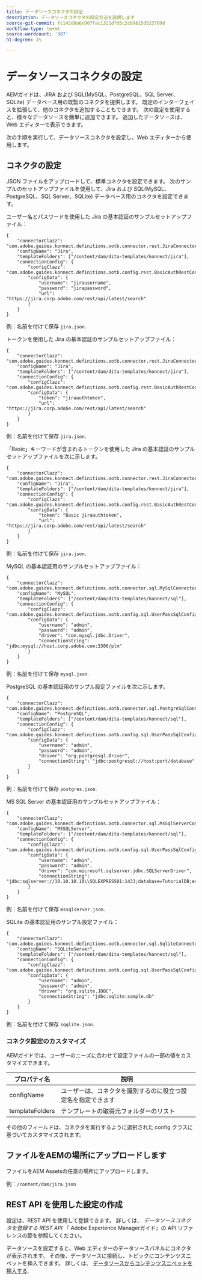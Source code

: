 ```yaml
---
title: データソースコネクタの設定
description: データソースコネクタの設定方法を説明します
source-git-commit: fc142d8a6e907fac1321dfd5c2cb9615d523709d
workflow-type: tm+mt
source-wordcount: '387'
ht-degree: 1%

---
```



# データソースコネクタの設定

AEMガイドは、JIRA および SQL(MySQL、PostgreSQL、SQL Server、SQLite) データベース用の既製のコネクタを提供します。 既定のインターフェイスを拡張して、他のコネクタを追加することもできます。 次の設定を使用すると、様々なデータソースを簡単に追加できます。 追加したデータソースは、Web エディターで表示できます。

次の手順を実行して、データソースコネクタを設定し、Web エディターから使用します。

## コネクタの設定

JSON ファイルをアップロードして、標準コネクタを設定できます。 次のサンプルのセットアップファイルを使用して、Jira および SQL(MySQL、PostgreSQL、SQL Server、SQLite) データベース用のコネクタを設定できます。

ユーザー名とパスワードを使用した Jira の基本認証のサンプルセットアップファイル：

```
{
	"connectorClazz": "com.adobe.guides.konnect.definitions.ootb.connector.rest.JiraConnector",
	"configName": "Jira",
	"templateFolders": ["/content/dam/dita-templates/konnect/jira"],
	"connectionConfig": {
		"configClazz": "com.adobe.guides.konnect.definitions.ootb.config.rest.BasicAuthRestConfig",
		"configData": {
			"username": "jirausername",
			"password": "jirapassword",
			"url": "https://jira.corp.adobe.com/rest/api/latest/search"
		}
	}
}
```

例：名前を付けて保存 `jira.json`.

トークンを使用した Jira の基本認証のサンプルセットアップファイル：

```
{
	"connectorClazz": "com.adobe.guides.konnect.definitions.ootb.connector.rest.JiraConnector",
	"configName": "Jira",
	"templateFolders": ["/content/dam/dita-templates/konnect/jira"],
	"connectionConfig": {
		"configClazz": "com.adobe.guides.konnect.definitions.ootb.config.rest.BasicAuthRestConfig",
		"configData": {
			"token": "jiraauthtoken",
			"url": "https://jira.corp.adobe.com/rest/api/latest/search"
		}
	}
}
```

例：名前を付けて保存 `jira.json`.

「Basic」キーワードが含まれるトークンを使用した Jira の基本認証のサンプルセットアップファイルを次に示します。

```
{
	"connectorClazz": "com.adobe.guides.konnect.definitions.ootb.connector.rest.JiraConnector",
	"configName": "Jira",
	"templateFolders": ["/content/dam/dita-templates/konnect/jira"],
	"connectionConfig": {
		"configClazz": "com.adobe.guides.konnect.definitions.ootb.config.rest.BasicAuthRestConfig",
		"configData": {
			"token": "Basic jiraauthtoken",
			"url": "https://jira.corp.adobe.com/rest/api/latest/search"
		}
	}
}
```

例：名前を付けて保存 `jira.json`.

MySQL の基本認証用のサンプルセットアップファイル：

```
{
	"connectorClazz": "com.adobe.guides.konnect.definitions.ootb.connector.sql.MySqlConnector",
	"configName": "MySQL",
	"templateFolders": ["/content/dam/dita-templates/konnect/sql"],
	"connectionConfig": {
		"configClazz": "com.adobe.guides.konnect.definitions.ootb.config.sql.UserPassSqlConfig",
		"configData": {
			"username": "admin",
			"password": "admin",
			"driver": "com.mysql.jdbc.Driver",
			"connectionString": "jdbc:mysql://host.corp.adobe.com:3306/plm"
		}
	}
}
```

例：名前を付けて保存 `mysql.json`.

PostgreSQL の基本認証用のサンプル設定ファイルを次に示します。

```
{
	"connectorClazz": "com.adobe.guides.konnect.definitions.ootb.connector.sql.PostgreSqlConnector",
	"configName": "PostgreSQL",
	"templateFolders": ["/content/dam/dita-templates/konnect/sql"],
	"connectionConfig": {
		"configClazz": "com.adobe.guides.konnect.definitions.ootb.config.sql.UserPassSqlConfig",
		"configData": {
			"username": "admin",
			"password": "admin",
			"driver": "org.postgresql.Driver",
			"connectionString": "jdbc:postgresql://host:port/database"
		}
	}
}
```

例：名前を付けて保存 `postgres.json`.

MS SQL Server の基本認証用のサンプルセットアップファイル：

```
{
	"connectorClazz": "com.adobe.guides.konnect.definitions.ootb.connector.sql.MsSqlServerConnector",
	"configName": "MSSQLServer",
	"templateFolders": ["/content/dam/dita-templates/konnect/sql"],
	"connectionConfig": {
		"configClazz": "com.adobe.guides.konnect.definitions.ootb.config.sql.UserPassSqlConfig",
		"configData": {
			"username": "admin",
			"password": "admin",
			"driver": "com.microsoft.sqlserver.jdbc.SQLServerDriver",
			"connectionString": "jdbc:sqlserver://10.10.10.10\\SQLEXPRESS01:1433;database=TutorialDB;encrypt=false;trustServerCertificate=true"
		}
	}
}
```

例：名前を付けて保存 `mssqlserver.json`.

SQLite の基本認証用のサンプル設定ファイル：

```
{
	"connectorClazz": "com.adobe.guides.konnect.definitions.ootb.connector.sql.SqliteConnector",
	"configName": "SQLiteServer",
	"templateFolders": ["/content/dam/dita-templates/konnect/sql"],
	"connectionConfig": {
		"configClazz": "com.adobe.guides.konnect.definitions.ootb.config.sql.UserPassSqlConfig",
		"configData": {
			"username": "admin",
			"password": "admin",
			"driver": "org.sqlite.JDBC",
			"connectionString": "jdbc:sqlite:sample.db"
		}
	}
}
```

例：名前を付けて保存 `sqqlite.json`.

### コネクタ設定のカスタマイズ

AEMガイドでは、ユーザーのニーズに合わせて設定ファイルの一部の値をカスタマイズできます。

| プロパティ名 | 説明 |
|---|---|
| configName | ユーザーは、コネクタを識別するのに役立つ設定名を指定できます |
| templateFolders | テンプレートの取得元フォルダーのリスト |

その他のフィールドは、コネクタを実行するように選択された config クラスに基づいてカスタマイズされます。

## ファイルをAEMの場所にアップロードします

ファイルをAEM Assetsの任意の場所にアップロードします。

例：`/content/dam/jira.json`

## REST API を使用した設定の作成

設定は、REST API を使用して登録できます。 詳しくは、 *データソースコネクタを登録する REST API* 『 Adobe Experience Managerガイド』の API リファレンスの節を参照してください。

データソースを設定すると、Web エディターのデータソースパネルにコネクタが表示されます。 その後、データソースに接続し、トピックにコンテンツスニペットを挿入できます。 詳しくは、 [データソースからコンテンツスニペットを挿入する](../user-guide/web-editor-content-snippet.md).

